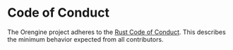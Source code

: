 # Code of Conduct

The Orengine project adheres to the [Rust Code of Conduct](https://www.rust-lang.org/policies/code-of-conduct). This describes the minimum behavior expected from all contributors.
